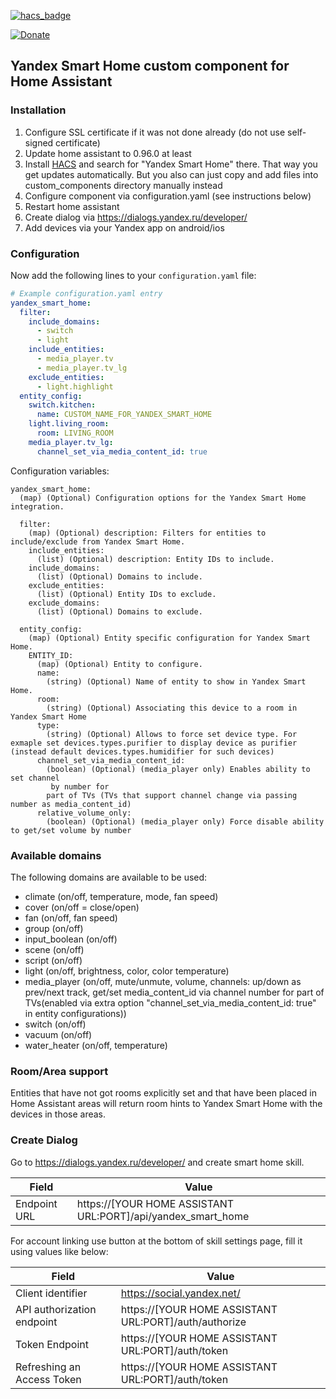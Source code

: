 [![hacs_badge](https://img.shields.io/badge/HACS-Default-orange.svg)](https://github.com/custom-components/hacs)

[![Donate](https://img.shields.io/badge/-Donate-purple.svg)](https://money.yandex.ru/to/41001142896898)

## Yandex Smart Home custom component for Home Assistant

### Installation

1. Configure SSL certificate if it was not done already (do not use self-signed certificate)
1. Update home assistant to 0.96.0 at least
1. Install [HACS](https://hacs.xyz/) and search for "Yandex Smart Home" there. That way you get updates automatically. But you also can just copy and add files into custom_components directory manually instead
1. Configure component via configuration.yaml (see instructions below)
1. Restart home assistant
1. Create dialog via https://dialogs.yandex.ru/developer/
1. Add devices via your Yandex app on android/ios

### Configuration

Now add the following lines to your `configuration.yaml` file:

```yaml
# Example configuration.yaml entry
yandex_smart_home:
  filter:
    include_domains:
      - switch
      - light
    include_entities:
      - media_player.tv
      - media_player.tv_lg
    exclude_entities:
      - light.highlight
  entity_config:
    switch.kitchen:
      name: CUSTOM_NAME_FOR_YANDEX_SMART_HOME
    light.living_room:
      room: LIVING_ROOM
    media_player.tv_lg:
      channel_set_via_media_content_id: true
```

Configuration variables:

```
yandex_smart_home:
  (map) (Optional) Configuration options for the Yandex Smart Home integration.

  filter:
    (map) (Optional) description: Filters for entities to include/exclude from Yandex Smart Home.
    include_entities:
      (list) (Optional) description: Entity IDs to include.
    include_domains:
      (list) (Optional) Domains to include.
    exclude_entities:
      (list) (Optional) Entity IDs to exclude.
    exclude_domains:
      (list) (Optional) Domains to exclude.

  entity_config:
    (map) (Optional) Entity specific configuration for Yandex Smart Home.
    ENTITY_ID:
      (map) (Optional) Entity to configure.
      name:
        (string) (Optional) Name of entity to show in Yandex Smart Home.
      room:
        (string) (Optional) Associating this device to a room in Yandex Smart Home
      type:
        (string) (Optional) Allows to force set device type. For exmaple set devices.types.purifier to display device as purifier (instead default devices.types.humidifier for such devices) 
      channel_set_via_media_content_id:
        (boolean) (Optional) (media_player only) Enables ability to set channel
         by number for 
        part of TVs (TVs that support channel change via passing number as media_content_id)
      relative_volume_only:
        (boolean) (Optional) (media_player only) Force disable ability to get/set volume by number
```

### Available domains

The following domains are available to be used:

- climate (on/off, temperature, mode, fan speed)
- cover (on/off = close/open)
- fan (on/off, fan speed)
- group (on/off)
- input_boolean (on/off)
- scene (on/off)
- script (on/off)
- light (on/off, brightness, color, color temperature)
- media_player (on/off, mute/unmute, volume, channels: up/down as prev/next 
track, get/set media_content_id via channel number for part of TVs(enabled 
via extra option "channel_set_via_media_content_id: true" in entity 
configurations))
- switch (on/off)
- vacuum (on/off)
- water_heater (on/off, temperature)

### Room/Area support

Entities that have not got rooms explicitly set and that have been placed in Home Assistant areas will return room hints to Yandex Smart Home with the devices in those areas.

### Create Dialog

Go to https://dialogs.yandex.ru/developer/ and create smart home skill.

Field | Value
------------ | -------------
Endpoint URL | https://[YOUR HOME ASSISTANT URL:PORT]/api/yandex_smart_home

For account linking use button at the bottom of skill settings page, fill it
 using values like below:

Field | Value
------------ | -------------
Client identifier | https://social.yandex.net/
API authorization endpoint | https://[YOUR HOME ASSISTANT URL:PORT]/auth/authorize
Token Endpoint | https://[YOUR HOME ASSISTANT URL:PORT]/auth/token
Refreshing an Access Token | https://[YOUR HOME ASSISTANT URL:PORT]/auth/token
